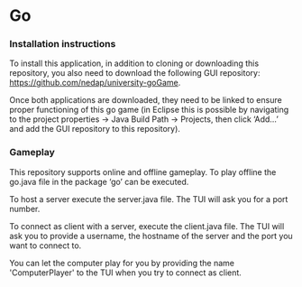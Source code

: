 # Go

<h3>Installation instructions</h3>

To install this application, in addition to cloning or downloading this repository, you also need to download the      following GUI repository: https://github.com/nedap/university-goGame.
 


Once both applications are downloaded, they need to be linked to ensure proper functioning of this go game (in Eclipse this is possible by navigating to the project properties -> Java Build Path -> Projects, then click ‘Add…’ and add the GUI repository to this repository).

<h3>Gameplay</h3>

This repository supports online and offline gameplay. To play offline the go.java file in the package ‘go’ can be executed.

To host a server execute the server.java file. The TUI will ask you for a port number. 

To connect as client with a server, execute the client.java file. The TUI will ask you to provide a username, the hostname of the server and the port you want to connect to. 

You can let the computer play for you by providing the name 'ComputerPlayer' to the TUI when you try to connect as client. 

